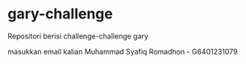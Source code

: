 # gary-challenge
Repositori berisi challenge-challenge gary

masukkan email kalian
Muhammad Syafiq Romadhon - G6401231079
